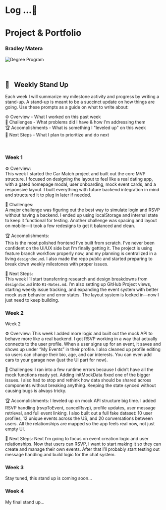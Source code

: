 # Log ...🚀 

# Project & Portfolio  
### Bradley Matera  

![Degree Program](https://img.shields.io/badge/degree-web%20development-blue.svg)&nbsp;  

<br>

## 📢 &nbsp; Weekly Stand Up

Each week I will summarize my milestone activity and progress by writing a stand-up. A stand-up is meant to be a succinct update on how things are going. Use these prompts as a guide on what to write about:

⚙️ Overview - What I worked on this past week  
🌵 Challenges - What problems did I have & how I'm addressing them  
🏆 Accomplishments - What is something I "leveled up" on this week  
🔮 Next Steps - What I plan to prioritize and do next  

<br>

### Week 1

⚙️ Overview:  
This week I started the Car Match project and built out the core MVP structure. I focused on designing the layout to feel like a real dating app, with a gated homepage modal, user onboarding, mock event cards, and a responsive layout. I built everything with future backend integration in mind and structured it to plug in later if needed.  

🌵 Challenges:  
A major challenge was figuring out the best way to simulate login and RSVP without having a backend. I ended up using localStorage and internal state to keep it functional for testing. Another challenge was spacing and layout on mobile—it took a few redesigns to get it balanced and clean.  

🏆 Accomplishments:  
This is the most polished frontend I’ve built from scratch. I’ve never been confident on the UI/UX side but I’m finally getting it. The project is using feature branch workflow properly now, and my planning is centralized in a living `designdoc.md`. I also made the repo public and started preparing to break down weekly milestones with proper issues.  

🔮 Next Steps:  
This week I’ll start transferring research and design breakdowns from `designdoc.md` into `R1-Notes.md`. I’m also setting up GitHub Project views, starting weekly issue tracking, and expanding the event system with better mock user behavior and error states. The layout system is locked in—now I just need to keep building.

### Week 2

Week 2

⚙️ Overview:
This week I added more logic and built out the mock API to behave more like a real backend. I got RSVP working in a way that actually connects to the user profile. When a user signs up for an event, it saves and shows up under “My Events” in their profile. I also cleaned up profile editing so users can change their bio, age, and car interests. You can even add cars to your garage now (just the UI part for now).

🌵 Challenges:
I ran into a few runtime errors because I didn’t have all the mock functions ready yet. Adding initMockData fixed one of the bigger issues. I also had to stop and rethink how data should be shared across components without breaking anything. Keeping the state synced without causing bugs is always tricky.

🏆 Accomplishments:
I leveled up on mock API structure big time. I added RSVP handling (rsvpToEvent, cancelRsvp), profile updates, user message retrieval, and full event linking. I also built out a full fake dataset: 10 user profiles, 12 unique events across the US, and 20 conversations between users. All the relationships are mapped so the app feels real now, not just empty UI.

🔮 Next Steps:
Next I’m going to focus on event creation logic and user relationships. Now that users can RSVP, I want to start making it so they can create and manage their own events. After that I’ll probably start testing out message handling and build logic for the chat system.

### Week 3

Stay tuned, this stand up is coming soon...

### Week 4

My final stand up...

<br>